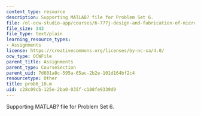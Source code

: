 ```yaml
---
content_type: resource
description: Supporting MATLAB? file for Problem Set 6.
file: /ol-ocw-studio-app/courses/6-777j-design-and-fabrication-of-microelectromechanical-devices-spring-2007/c28c09cb125e2ba0035fc188fe9339d9_prob6_10.m
file_size: 343
file_type: text/plain
learning_resource_types:
- Assignments
license: https://creativecommons.org/licenses/by-nc-sa/4.0/
ocw_type: OCWFile
parent_title: Assignments
parent_type: CourseSection
parent_uid: 7d601a8c-595a-65ac-2b2e-101d164bf2c4
resourcetype: Other
title: prob6_10.m
uid: c28c09cb-125e-2ba0-035f-c188fe9339d9
---
```

Supporting MATLAB? file for Problem Set 6.
